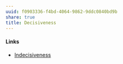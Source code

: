 ```yaml
---
uuid: f0903336-f4bd-4064-9862-9ddc0840bd9b
share: true
title: Decisiveness
---
```

#### Links

* [Indecisiveness](../Indecisiveness)